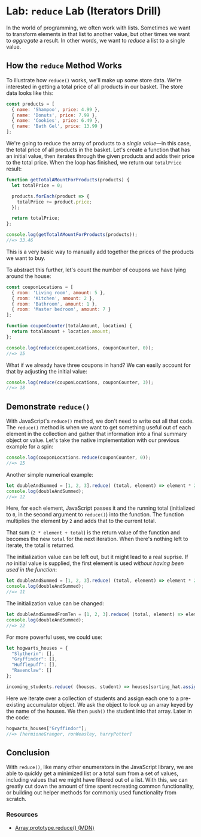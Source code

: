 # Lab: `reduce` Lab (Iterators Drill)

In the world of programming, we often work with lists. Sometimes we want to transform elements in that list to another value, but other times we want to _aggregate_ a result. In other words, we want to _reduce_ a list to a single value.

## How the `reduce` Method Works

To illustrate how `reduce()` works, we'll make up some store data. We're interested in getting a total price of all products in our basket. The store data looks like this:

```js
const products = [
  { name: 'Shampoo', price: 4.99 },
  { name: 'Donuts', price: 7.99 },
  { name: 'Cookies', price: 6.49 },
  { name: 'Bath Gel', price: 13.99 }
];
```

We're going to reduce the array of products to a _single value_—in this case, the total price of all products in the basket. Let's create a function that has an initial value, then iterates through the given products and adds their price to the total price. When the loop has finished, we return our `totalPrice` result:

```js
function getTotalAMountForProducts(products) {
  let totalPrice = 0;

  products.forEach(product => {
    totalPrice += product.price;
  });

  return totalPrice;
};

console.log(getTotalAMountForProducts(products));
//=> 33.46
```

This is a very basic way to manually add together the prices of the products we want to buy.

To abstract this further, let's count the number of coupons we have lying around the house:

```js
const couponLocations = [
  { room: 'Living room', amount: 5 },
  { room: 'Kitchen', amount: 2 },
  { room: 'Bathroom', amount: 1 },
  { room: 'Master bedroom', amount: 7 }
];

function couponCounter(totalAmount, location) {
  return totalAmount + location.amount;
};

console.log(reduce(couponLocations, couponCounter, 0));
//=> 15
```

What if we already have three coupons in hand? We can easily account for that by adjusting the initial value:

```js
console.log(reduce(couponLocations, couponCounter, 3));
//=> 18
```

## Demonstrate `reduce()`

With JavaScript's `reduce()` method, we don't need to write out all that code. The `reduce()` method is when we want to get something useful out of each element in the collection and gather that information into a final summary object or value. Let's take the native implementation with our previous example for a spin:

```js
console.log(couponLocations.reduce(couponCounter, 0));
//=> 15
```

Another simple numerical example:

```js
let doubleAndSummed = [1, 2, 3].reduce( (total, element) => element * 2 + total, 0 );
console.log(doubleAndSummed);
//=> 12
```

Here, for each element, JavaScript passes it and the running total (initialized to `0`, in the second argument to `reduce()`) into the function. The function multiplies the element by `2` and adds that to the current total.

That sum (`2 * element + total`) is the return value of the function and becomes the new `total` for the next iteration. When there's nothing left to iterate, the total is returned.

The initialization value can be left out, but it might lead to a real suprise. If _no_ initial value is supplied, the first element is used _without having been used in the function_:

```js
let doubleAndSummed = [1, 2, 3].reduce( (total, element) => element * 2 + total );
console.log(doubleAndSummed);
//=> 11
```

The initialization value can be changed:

```js
let doubleAndSummedFromTen = [1, 2, 3].reduce( (total, element) => element * 2 + total, 10 );
console.log(doubleAndSummed);
//=> 22
```

For more powerful uses, we could use:

```js
let hogwarts_houses = {
  "Slytherin": [],
  "Gryffindor": [],
  "Hufflepuff": [],
  "Ravenclaw": []
};

incoming_students.reduce( (houses, student) => houses[sorting_hat.assign(student)].push(student), hogwarts_houses);
```

Here we iterate over a collection of students and assign each one to a pre-existing accumulator object. We ask the object to look up an array keyed by the name of the houses. We then `push()` the student into that array. Later in the code:

```js
hogwarts_houses["Gryffindor"];
//=> [hermioneGranger, ronWeasley, harryPotter]
```

## Conclusion

With `reduce()`, like many other enumerators in the JavaScript library, we are able to quickly get a minimized list or a total sum from a set of values, including values that we might have filtered out of a list. With this, we can greatly cut down the amount of time spent recreating common functionality, or building out helper methods for commonly used functionality from scratch.

### Resources

- [Array.prototype.reduce() (MDN)](https://developer.mozilla.org/en-US/docs/Web/JavaScript/Reference/Global_Objects/Array/Reduce)
